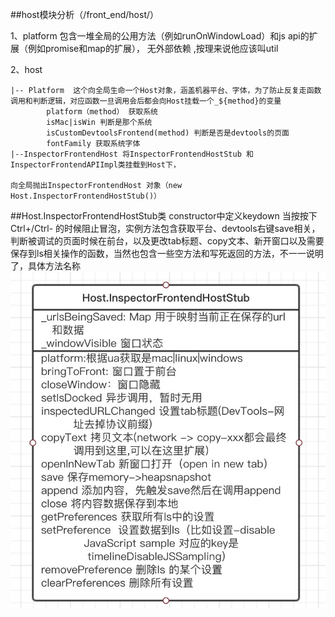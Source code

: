##host模块分析（/front_end/host/）

1、platform 包含一堆全局的公用方法（例如runOnWindowLoad）和js api的扩展（例如promise和map的扩展）， 无外部依赖 ,按理来说他应该叫util

2、host
	
	|-- Platform  这个向全局生命一个Host对象，涵盖机器平台、字体，为了防止反复走函数调用和判断逻辑，对应函数一旦调用会后都会向Host挂载一个_${method}的变量
			platform（method） 获取系统
			isMac|isWin 判断是那个系统
			isCustomDevtoolsFrontend(method) 判断是否是devtools的页面
			fontFamily 获取系统字体
    |--InspectorFrontendHost 将InspectorFrontendHostStub 和 InspectorFrontendAPIImpl类挂载到Host下，
    
    向全局抛出InspectorFrontendHost 对象（new Host.InspectorFrontendHostStub()）
##Host.InspectorFrontendHostStub类
	constructor中定义keydown 当按按下Ctrl+/Ctrl-  的时候阻止冒泡，实例方法包含获取平台、devtools右键save相关，判断被调试的页面时候在前台，以及更改tab标题、copy文本、新开窗口以及需要保存到ls相关操作的函数，当然也包含一些空方法和写死返回的方法，不一一说明了，具体方法名称
![类结构](./imgs/Host.InspectorFrontendHostStub.png)
    
    